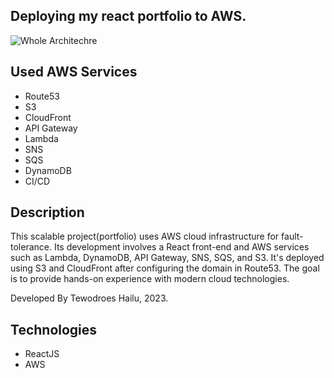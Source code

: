 
## Deploying my react portfolio to AWS.

<img src="https://res.cloudinary.com/dw4mmejgp/image/upload/v1679206961/archtecture_yt5oxn.jpg" alt="Whole Architechre"/>


## Used AWS Services

- Route53
- S3
- CloudFront
- API Gateway
- Lambda
- SNS
- SQS
- DynamoDB
- CI/CD

## Description

This scalable project(portfolio) uses AWS cloud infrastructure for fault-tolerance. Its development involves a React front-end and AWS services such as Lambda, DynamoDB, API Gateway, SNS, SQS, and S3. It's deployed using S3 and CloudFront after configuring the domain in Route53. The goal is to provide hands-on experience with modern cloud technologies.

Developed By Tewodroes Hailu, 2023.

## Technologies 

- ReactJS
- AWS

